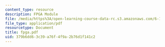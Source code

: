 ```yaml
---
content_type: resource
description: FPGA Module
file: /media/https%3A/open-learning-course-data-rc.s3.amazonaws.com/6-111-introductory-digital-systems-laboratory-fall-2002/379b6dd63c39a76f4f9a2b76d1f141c2_fpga.pdf
file_type: application/pdf
resourcetype: Document
title: fpga.pdf
uid: 379b6dd6-3c39-a76f-4f9a-2b76d1f141c2
---
```

